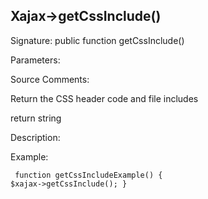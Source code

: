 ## Xajax->getCssInclude()

Signature: public function getCssInclude()

Parameters:


Source Comments:

Return the CSS header code and file includes



return string



Description:


Example:
<code><pre>
function getCssIncludeExample()
{
	$xajax->getCssInclude();
}
</pre></code>
